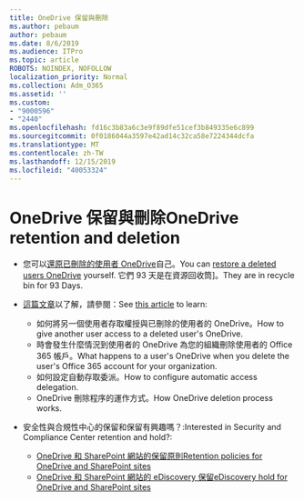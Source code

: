 ```yaml
---
title: OneDrive 保留與刪除
ms.author: pebaum
author: pebaum
ms.date: 8/6/2019
ms.audience: ITPro
ms.topic: article
ROBOTS: NOINDEX, NOFOLLOW
localization_priority: Normal
ms.collection: Adm_O365
ms.assetid: ''
ms.custom:
- "9000596"
- "2440"
ms.openlocfilehash: fd16c3b83a6c3e9f89dfe51cef3b849335e6c899
ms.sourcegitcommit: 0f0186044a3597e42ad14c32ca58e7224344dcfa
ms.translationtype: MT
ms.contentlocale: zh-TW
ms.lasthandoff: 12/15/2019
ms.locfileid: "40053324"
---
```

# <a name="onedrive-retention-and-deletion"></a><span data-ttu-id="faf52-102">OneDrive 保留與刪除</span><span class="sxs-lookup"><span data-stu-id="faf52-102">OneDrive retention and deletion</span></span>

- <span data-ttu-id="faf52-103">您可以[還原已刪除的使用者 OneDrive](https://docs.microsoft.com/onedrive/restore-deleted-onedrive)自己。</span><span class="sxs-lookup"><span data-stu-id="faf52-103">You can [restore a deleted users OneDrive](https://docs.microsoft.com/onedrive/restore-deleted-onedrive) yourself.</span></span> <span data-ttu-id="faf52-104">它們 93 天是在資源回收筒]。</span><span class="sxs-lookup"><span data-stu-id="faf52-104">They are in recycle bin for 93 Days.</span></span> 

- <span data-ttu-id="faf52-105">[這篇文章](https://docs.microsoft.com/onedrive/restore-deleted-onedrive)以了解，請參閱：</span><span class="sxs-lookup"><span data-stu-id="faf52-105">See [this article](https://docs.microsoft.com/onedrive/restore-deleted-onedrive) to learn:</span></span>
    - <span data-ttu-id="faf52-106">如何將另一個使用者存取權授與已刪除的使用者的 OneDrive。</span><span class="sxs-lookup"><span data-stu-id="faf52-106">How to give another user access to a deleted user's OneDrive.</span></span>
    - <span data-ttu-id="faf52-107">時會發生什麼情況到使用者的 OneDrive 為您的組織刪除使用者的 Office 365 帳戶。</span><span class="sxs-lookup"><span data-stu-id="faf52-107">What happens to a user's OneDrive when you delete the user's Office 365 account for your organization.</span></span>
    - <span data-ttu-id="faf52-108">如何設定自動存取委派。</span><span class="sxs-lookup"><span data-stu-id="faf52-108">How to configure automatic access delegation.</span></span>
    - <span data-ttu-id="faf52-109">OneDrive 刪除程序的運作方式。</span><span class="sxs-lookup"><span data-stu-id="faf52-109">How OneDrive deletion process works.</span></span>

- <span data-ttu-id="faf52-110">安全性與合規性中心的保留和保留有興趣嗎？:</span><span class="sxs-lookup"><span data-stu-id="faf52-110">Interested in Security and Compliance Center retention and hold?:</span></span>
    - [<span data-ttu-id="faf52-111">OneDrive 和 SharePoint 網站的保留原則</span><span class="sxs-lookup"><span data-stu-id="faf52-111">Retention policies for OneDrive and SharePoint sites</span></span>](https://docs.microsoft.com/office365/securitycompliance/retention-policies?redirectSourcePath=%252farticle%252f5e377752-700d-4870-9b6d-12bfc12d2423#content-in-onedrive-accounts-and-sharepoint-sites)
    - [<span data-ttu-id="faf52-112">OneDrive 和 SharePoint 網站的 eDiscovery 保留</span><span class="sxs-lookup"><span data-stu-id="faf52-112">eDiscovery hold for OneDrive and SharePoint sites</span></span>](https://docs.microsoft.com/office365/securitycompliance/ediscovery-cases#step-4-place-content-locations-on-hold)



